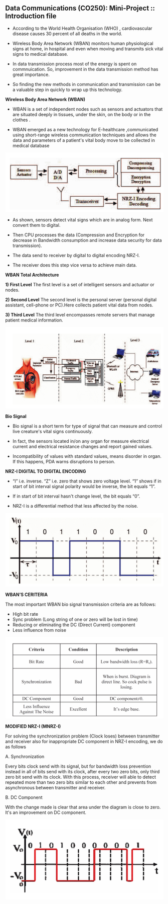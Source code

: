 
## Data Communications (CO250): Mini-Project :: Introduction file

* According to the World Health Organisation (WHO) ,   cardiovascular disease causes 30 percent of all deaths
in the world.

* Wireless Body Area Network (WBAN) monitors human
physiological signs at home, in hospital and even when
moving and transmits sick vital signs to medical
database.

* In data transmission process most of the energy is spent on commnuication. So, improvement in the data transmission method has great importance.

* So finding the new methods in communication and
transmission can be a valuable step in quickly to wrap
up this technology.

**Wireless Body Area Network (WBAN)**

* WBAN is a set of independent nodes such as sensors
and actuators that are situated deeply in tissues, under
the skin, on the body or in the clothes .

* WBAN emerged as a new technology for E-healthcare ,communicated using short-range wireless communication techniques and allows the data and parameters of a patient's vital body move to be collected in medical database

![alt text](diagram_1.png)

* As shown, sensors detect vital signs which are in analog
form. Next convert them to digital.

* Then CPU processes the data (Compression and
Encryption for decrease in Bandwidth consumption and
increase data security for data transmission).

* The data send to receiver by digital to digital encoding
NRZ-I.

* The receiver does this step vice versa to achieve main
data.

**WBAN Total Architecture**

**1) First Level**
The first level is a set of intelligent sensors and actuator or
nodes.

**2) Second Level**
The second level is the personal server (personal digital
assistant, cell-phone or PC).Here collects patient vital data
from nodes.


**3) Third Level**
The third level encompasses remote servers that manage
patient medical information.


![alt text](diagram_2.png)

**Bio Signal**

* Bio signal is a short term for type of signal that can
measure and control live creature's vital signs
continuously.

* In fact, the sensors located in/on any organ for
measure electrical current and electrical resistance
changes and report gained values.

* Incompatibility of values with standard values, means
disorder in organ. If this happens, PDA warns
disruptions to person.

**NRZ-I DIGITAL TO DIGITAL ENCODING**

* “I” i.e. inverse. “Z” i.e. zero that shows zero voltage
level. “1” shows if in start of bit interval signal polarity
would be inverse, the bit equals “1”.

* If in start of bit interval hasn't change level, the bit
equals “0”.

* NRZ-I is a differential method that less affected by the
noise.

![alt text](diagram_3.png)

**WBAN’S CERITERIA**

The most important WBAN bio signal transmission
criteria are as follows:

* High bit rate
* Sync problem (Long string of one or zero will be lost in
time)
* Reducing or eliminating the DC (Direct Current)
component
* Less influence from noise

![alt text](diagram_4.png)

**MODIFIED NRZ-I (MNRZ-I)**

For solving the synchronization problem (Clock loses)
between transmitter and receiver also for inappropriate
DC component in NRZ-I encoding, we do as follows

A. Synchronization

Every bits clock send with its signal, but for bandwidth
loss prevention instead in all of bits send with its clock,
after every two zero bits, only third zero bit send with its
clock. With this process, receiver will able to detect
repeated more than two zero bits similar to each other and
prevents from asynchronous between transmitter and
receiver.

B. DC Component

With the change made is clear that area under the diagram
is close to zero. It's an improvement on DC component.

![alt text](diagram_5.png)
